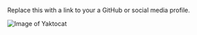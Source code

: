 Replace this with a link to your a GitHub or social media profile.

![Image of Yaktocat](https://octodex.github.com/images/yaktocat.png)
